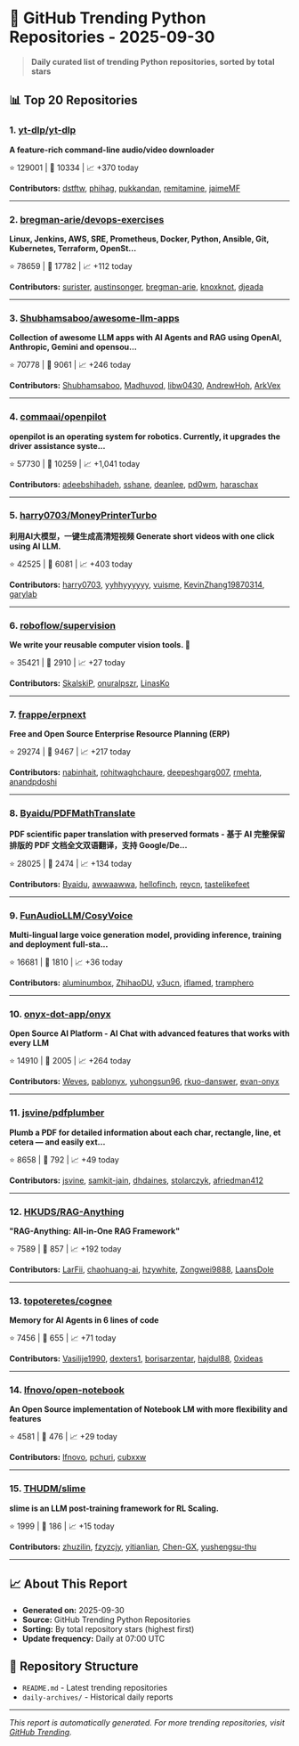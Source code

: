 # 🐍 GitHub Trending Python Repositories - 2025-09-30

> **Daily curated list of trending Python repositories, sorted by total stars**

## 📊 Top 20 Repositories

### 1. [yt-dlp/yt-dlp](https://github.com/yt-dlp/yt-dlp)

**A feature-rich command-line audio/video downloader**

⭐ 129001 | 🍴 10334 | 📈 +370 today

**Contributors:** [dstftw](https://github.com/dstftw), [phihag](https://github.com/phihag), [pukkandan](https://github.com/pukkandan), [remitamine](https://github.com/remitamine), [jaimeMF](https://github.com/jaimeMF)

---

### 2. [bregman-arie/devops-exercises](https://github.com/bregman-arie/devops-exercises)

**Linux, Jenkins, AWS, SRE, Prometheus, Docker, Python, Ansible, Git, Kubernetes, Terraform, OpenSt...**

⭐ 78659 | 🍴 17782 | 📈 +112 today

**Contributors:** [surister](https://github.com/surister), [austinsonger](https://github.com/austinsonger), [bregman-arie](https://github.com/bregman-arie), [knoxknot](https://github.com/knoxknot), [djeada](https://github.com/djeada)

---

### 3. [Shubhamsaboo/awesome-llm-apps](https://github.com/Shubhamsaboo/awesome-llm-apps)

**Collection of awesome LLM apps with AI Agents and RAG using OpenAI, Anthropic, Gemini and opensou...**

⭐ 70778 | 🍴 9061 | 📈 +246 today

**Contributors:** [Shubhamsaboo](https://github.com/Shubhamsaboo), [Madhuvod](https://github.com/Madhuvod), [libw0430](https://github.com/libw0430), [AndrewHoh](https://github.com/AndrewHoh), [ArkVex](https://github.com/ArkVex)

---

### 4. [commaai/openpilot](https://github.com/commaai/openpilot)

**openpilot is an operating system for robotics. Currently, it upgrades the driver assistance syste...**

⭐ 57730 | 🍴 10259 | 📈 +1,041 today

**Contributors:** [adeebshihadeh](https://github.com/adeebshihadeh), [sshane](https://github.com/sshane), [deanlee](https://github.com/deanlee), [pd0wm](https://github.com/pd0wm), [haraschax](https://github.com/haraschax)

---

### 5. [harry0703/MoneyPrinterTurbo](https://github.com/harry0703/MoneyPrinterTurbo)

**利用AI大模型，一键生成高清短视频 Generate short videos with one click using AI LLM.**

⭐ 42525 | 🍴 6081 | 📈 +403 today

**Contributors:** [harry0703](https://github.com/harry0703), [yyhhyyyyyy](https://github.com/yyhhyyyyyy), [vuisme](https://github.com/vuisme), [KevinZhang19870314](https://github.com/KevinZhang19870314), [garylab](https://github.com/garylab)

---

### 6. [roboflow/supervision](https://github.com/roboflow/supervision)

**We write your reusable computer vision tools. 💜**

⭐ 35421 | 🍴 2910 | 📈 +27 today

**Contributors:** [SkalskiP](https://github.com/SkalskiP), [onuralpszr](https://github.com/onuralpszr), [LinasKo](https://github.com/LinasKo)

---

### 7. [frappe/erpnext](https://github.com/frappe/erpnext)

**Free and Open Source Enterprise Resource Planning (ERP)**

⭐ 29274 | 🍴 9467 | 📈 +217 today

**Contributors:** [nabinhait](https://github.com/nabinhait), [rohitwaghchaure](https://github.com/rohitwaghchaure), [deepeshgarg007](https://github.com/deepeshgarg007), [rmehta](https://github.com/rmehta), [anandpdoshi](https://github.com/anandpdoshi)

---

### 8. [Byaidu/PDFMathTranslate](https://github.com/Byaidu/PDFMathTranslate)

**PDF scientific paper translation with preserved formats - 基于 AI 完整保留排版的 PDF 文档全文双语翻译，支持 Google/De...**

⭐ 28025 | 🍴 2474 | 📈 +134 today

**Contributors:** [Byaidu](https://github.com/Byaidu), [awwaawwa](https://github.com/awwaawwa), [hellofinch](https://github.com/hellofinch), [reycn](https://github.com/reycn), [tastelikefeet](https://github.com/tastelikefeet)

---

### 9. [FunAudioLLM/CosyVoice](https://github.com/FunAudioLLM/CosyVoice)

**Multi-lingual large voice generation model, providing inference, training and deployment full-sta...**

⭐ 16681 | 🍴 1810 | 📈 +36 today

**Contributors:** [aluminumbox](https://github.com/aluminumbox), [ZhihaoDU](https://github.com/ZhihaoDU), [v3ucn](https://github.com/v3ucn), [iflamed](https://github.com/iflamed), [tramphero](https://github.com/tramphero)

---

### 10. [onyx-dot-app/onyx](https://github.com/onyx-dot-app/onyx)

**Open Source AI Platform - AI Chat with advanced features that works with every LLM**

⭐ 14910 | 🍴 2005 | 📈 +264 today

**Contributors:** [Weves](https://github.com/Weves), [pablonyx](https://github.com/pablonyx), [yuhongsun96](https://github.com/yuhongsun96), [rkuo-danswer](https://github.com/rkuo-danswer), [evan-onyx](https://github.com/evan-onyx)

---

### 11. [jsvine/pdfplumber](https://github.com/jsvine/pdfplumber)

**Plumb a PDF for detailed information about each char, rectangle, line, et cetera — and easily ext...**

⭐ 8658 | 🍴 792 | 📈 +49 today

**Contributors:** [jsvine](https://github.com/jsvine), [samkit-jain](https://github.com/samkit-jain), [dhdaines](https://github.com/dhdaines), [stolarczyk](https://github.com/stolarczyk), [afriedman412](https://github.com/afriedman412)

---

### 12. [HKUDS/RAG-Anything](https://github.com/HKUDS/RAG-Anything)

**"RAG-Anything: All-in-One RAG Framework"**

⭐ 7589 | 🍴 857 | 📈 +192 today

**Contributors:** [LarFii](https://github.com/LarFii), [chaohuang-ai](https://github.com/chaohuang-ai), [hzywhite](https://github.com/hzywhite), [Zongwei9888](https://github.com/Zongwei9888), [LaansDole](https://github.com/LaansDole)

---

### 13. [topoteretes/cognee](https://github.com/topoteretes/cognee)

**Memory for AI Agents in 6 lines of code**

⭐ 7456 | 🍴 655 | 📈 +71 today

**Contributors:** [Vasilije1990](https://github.com/Vasilije1990), [dexters1](https://github.com/dexters1), [borisarzentar](https://github.com/borisarzentar), [hajdul88](https://github.com/hajdul88), [0xideas](https://github.com/0xideas)

---

### 14. [lfnovo/open-notebook](https://github.com/lfnovo/open-notebook)

**An Open Source implementation of Notebook LM with more flexibility and features**

⭐ 4581 | 🍴 476 | 📈 +29 today

**Contributors:** [lfnovo](https://github.com/lfnovo), [pchuri](https://github.com/pchuri), [cubxxw](https://github.com/cubxxw)

---

### 15. [THUDM/slime](https://github.com/THUDM/slime)

**slime is an LLM post-training framework for RL Scaling.**

⭐ 1999 | 🍴 186 | 📈 +15 today

**Contributors:** [zhuzilin](https://github.com/zhuzilin), [fzyzcjy](https://github.com/fzyzcjy), [yitianlian](https://github.com/yitianlian), [Chen-GX](https://github.com/Chen-GX), [yushengsu-thu](https://github.com/yushengsu-thu)

---


## 📈 About This Report

- **Generated on:** 2025-09-30
- **Source:** GitHub Trending Python Repositories
- **Sorting:** By total repository stars (highest first)
- **Update frequency:** Daily at 07:00 UTC

## 🔗 Repository Structure

- `README.md` - Latest trending repositories
- `daily-archives/` - Historical daily reports

---

*This report is automatically generated. For more trending repositories, visit [GitHub Trending](https://github.com/trending/python).*
